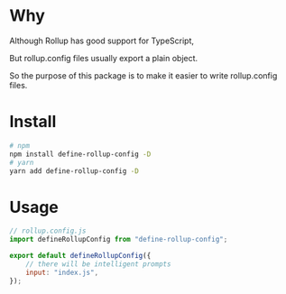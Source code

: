 # Why

Although Rollup has good support for TypeScript,

But rollup.config files usually export a plain object.

So the purpose of this package is to make it easier to write rollup.config files.

# Install

```bash
# npm
npm install define-rollup-config -D
# yarn
yarn add define-rollup-config -D
```

# Usage

```js
// rollup.config.js
import defineRollupConfig from "define-rollup-config";

export default defineRollupConfig({
    // there will be intelligent prompts
    input: "index.js",
});
```

